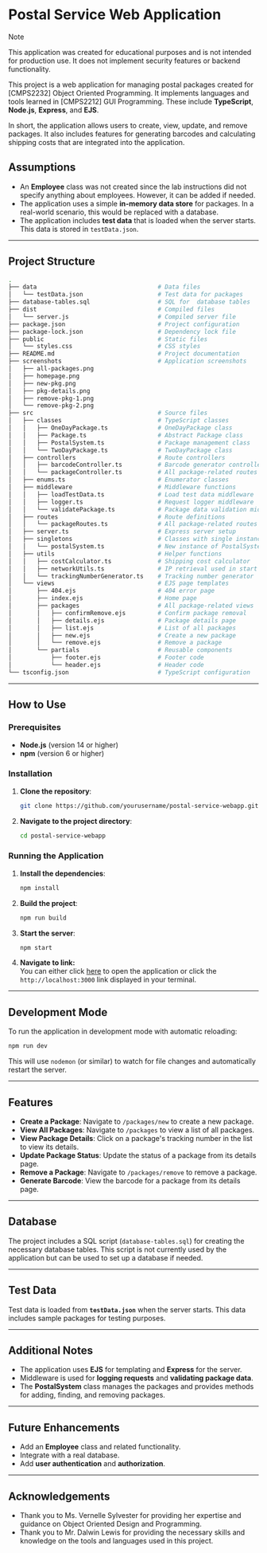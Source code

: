 # Postal Service Web Application

> [!NOTE]  
> This application was created for educational purposes and is not intended for production use. It does not implement security features or backend functionality.

This project is a web application for managing postal packages created for [CMPS2232] Object Oriented Programming. It implements languages and tools learned in [CMPS2212] GUI Programming. These include **TypeScript**, **Node.js**, **Express**, and **EJS**.

In short, the application allows users to create, view, update, and remove packages. It also includes features for generating barcodes and calculating shipping costs that are integrated into the application.

## Assumptions

- An **Employee** class was not created since the lab instructions did not specify anything about employees. However, it can be added if needed.
- The application uses a simple **in-memory data store** for packages. In a real-world scenario, this would be replaced with a database.
- The application includes **test data** that is loaded when the server starts. This data is stored in `testData.json`.

---

## Project Structure

```bash
.
├── data                                  # Data files
│   └── testData.json                     # Test data for packages
├── database-tables.sql                   # SQL for  database tables
├── dist                                  # Compiled files
│   └── server.js                         # Compiled server file
├── package.json                          # Project configuration
├── package-lock.json                     # Dependency lock file
├── public                                # Static files
│   └── styles.css                        # CSS styles
├── README.md                             # Project documentation
├── screenshots                           # Application screenshots
│   ├── all-packages.png
│   ├── homepage.png
│   ├── new-pkg.png
│   ├── pkg-details.png
│   ├── remove-pkg-1.png
│   └── remove-pkg-2.png
├── src                                   # Source files
│   ├── classes                           # TypeScript classes
│   │   ├── OneDayPackage.ts              # OneDayPackage class
│   │   ├── Package.ts                    # Abstract Package class
│   │   ├── PostalSystem.ts               # Package management class
│   │   └── TwoDayPackage.ts              # TwoDayPackage class
│   ├── controllers                       # Route controllers
│   │   ├── barcodeController.ts          # Barcode generator controller
│   │   └── packageController.ts          # All package-related routes
│   ├── enums.ts                          # Enumerator classes
│   ├── middleware                        # Middleware functions
│   │   ├── loadTestData.ts               # Load test data middleware
│   │   ├── logger.ts                     # Request logger middleware
│   │   └── validatePackage.ts            # Package data validation middleware
│   ├── routes                            # Route definitions
│   │   └── packageRoutes.ts              # All package-related routes
│   ├── server.ts                         # Express server setup
│   ├── singletons                        # Classes with single instances
│   │   └── postalSystem.ts               # New instance of PostalSystem
│   ├── utils                             # Helper functions
│   │   ├── costCalculator.ts             # Shipping cost calculator
│   │   ├── networkUtils.ts               # IP retrieval used in start message
│   │   └── trackingNumberGenerator.ts    # Tracking number generator
│   └── views                             # EJS page templates
│       ├── 404.ejs                       # 404 error page
│       ├── index.ejs                     # Home page
│       ├── packages                      # All package-related views
│       │   ├── confirmRemove.ejs         # Confirm package removal
│       │   ├── details.ejs               # Package details page
│       │   ├── list.ejs                  # List of all packages
│       │   ├── new.ejs                   # Create a new package
│       │   └── remove.ejs                # Remove a package
│       └── partials                      # Reusable components
│           ├── footer.ejs                # Footer code
│           └── header.ejs                # Header code
└── tsconfig.json                         # TypeScript configuration
```

---

## How to Use

### Prerequisites

- **Node.js** (version 14 or higher)
- **npm** (version 6 or higher)

### Installation

1. **Clone the repository**:

   ```bash
   git clone https://github.com/yourusername/postal-service-webapp.git
   ```

2. **Navigate to the project directory**:

   ```bash
   cd postal-service-webapp
   ```

### Running the Application

1. **Install the dependencies**:

   ```bash
   npm install
   ```

2. **Build the project**:

   ```bash
   npm run build
   ```

3. **Start the server**:

   ```bash
   npm start
   ```

4. **Navigate to link:**  
    You can either click [here](http://localhost:3000) to open the application or click the `http://localhost:3000` link displayed in your terminal.

---

## Development Mode

To run the application in development mode with automatic reloading:

```bash
npm run dev
```

This will use `nodemon` (or similar) to watch for file changes and automatically restart the server.

---

## Features

- **Create a Package**: Navigate to `/packages/new` to create a new package.
- **View All Packages**: Navigate to `/packages` to view a list of all packages.
- **View Package Details**: Click on a package's tracking number in the list to view its details.
- **Update Package Status**: Update the status of a package from its details page.
- **Remove a Package**: Navigate to `/packages/remove` to remove a package.
- **Generate Barcode**: View the barcode for a package from its details page.

---

## Database

The project includes a SQL script (`database-tables.sql`) for creating the necessary database tables. This script is not currently used by the application but can be used to set up a database if needed.

---

## Test Data

Test data is loaded from **`testData.json`** when the server starts. This data includes sample packages for testing purposes.

---

## Additional Notes

- The application uses **EJS** for templating and **Express** for the server.
- Middleware is used for **logging requests** and **validating package data**.
- The **PostalSystem** class manages the packages and provides methods for adding, finding, and removing packages.

---

## Future Enhancements

- Add an **Employee** class and related functionality.
- Integrate with a real database.
- Add **user authentication** and **authorization**.

---

## Acknowledgements

- Thank you to Ms. Vernelle Sylvester for providing her expertise and guidance on Object Oriented Design and Programming.
- Thank you to Mr. Dalwin Lewis for providing the necessary skills and knowledge on the tools and languages used in this project.
